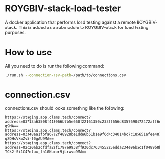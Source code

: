 # ROYGBIV-stack-load-tester
A docker application that performs load testing against a remote ROYGBIV-stack. This is added as a submodule to ROYGBIV-stack for load testing purposes.

# How to use

All you need to do is run the following command:

```bash
./run.sh --connection-csv-path=/path/to/connections.csv
```

# connection.csv

connections.csv should looks something like the following:

```
https://staging.app.clams.tech/connect?address=03713a63508f418066b7b5e660f22161350c2336f656d8357690472472aff6dd08@roygbiv.team:6000&type=direct&value=wss:&rune=h8BLzhYqschVKTeksgvJVfOeSdivm4sD0321g0uu2-g9MA==
https://staging.app.clams.tech/connect?address=03348aa1fbfa6782f48928be1dde6b51b1e9f6d4c34014bc7c185651afee48731d@roygbiv.team:6001&type=direct&value=wss:&rune=5jwoDofl5JI1x62tO1Of8qUF4-qZQHsVkwZv5-f0gAU9MA==
https://staging.app.clams.tech/connect?address=02c20ab2cfdfa28f1797e9938ff930dc763455285edda234e96bac1f0489b8bf9b@roygbiv.team:6002&type=direct&value=wss:&rune=AOOV20qsRe-TCk2-Si1C47nlux_fh1GKuxor9jLrwvo9MA==

```